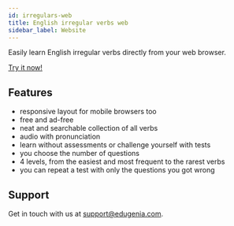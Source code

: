 ```yaml
---
id: irregulars-web
title: English irregular verbs web
sidebar_label: Website
---
```


Easily learn English irregular verbs directly from your web browser.

<a class="button button--primary button--lg" href="/irregular/" target="_blank">
   Try it now!
</a>

## Features

* responsive layout for mobile browsers too
* free and ad-free
* neat and searchable collection of all verbs
* audio with pronunciation
* learn without assessments or challenge yourself with tests
* you choose the number of questions
* 4 levels, from the easiest and most frequent to the rarest verbs
* you can repeat a test with only the questions you got wrong

## Support

Get in touch with us at [support@edugenia.com](mailto:support@edugenia.com).